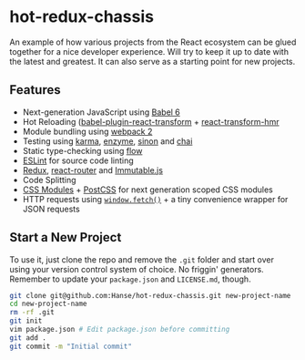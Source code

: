 # hot-redux-chassis

An example of how various projects from the React ecosystem can be glued together for a nice developer experience. Will try to keep it up to date with the latest and greatest. It can also serve as a starting point for new projects.

## Features

* Next-generation JavaScript using [Babel 6](http://babeljs.io/)
* Hot Reloading ([babel-plugin-react-transform](https://github.com/gaearon/babel-plugin-react-transform) + [react-transform-hmr](https://github.com/gaearon/react-transform-hmr)
* Module bundling using [webpack 2](https://gist.github.com/sokra/27b24881210b56bbaff7)
* Testing using [karma](https://github.com/karma-runner/karma), [enzyme](https://github.com/airbnb/enzyme), [sinon](https://github.com/sinonjs/sinon) and [chai](https://github.com/chaijs/chai)
* Static type-checking using [flow](https://flowtye.org)
* [ESLint](http://eslint.org/) for source code linting
* [Redux](https://github.com/rackt/redux), [react-router](https://github.com/rackt/react-router) and [Immutable.js](https://facebook.github.io/immutable-js/)
* Code Splitting
* [CSS Modules](https://github.com/css-modules/css-modules) + [PostCSS](https://github.com/postcss/postcss) for next generation scoped CSS modules
* HTTP requests using [`window.fetch()`](https://developer.mozilla.org/en-US/docs/Web/API/Fetch_API) + a tiny convenience wrapper for JSON requests

## Start a New Project

To use it, just clone the repo and remove the `.git` folder and start over using your version control system of choice. No friggin' generators. Remember to update your `package.json` and `LICENSE.md`, though.

```bash
git clone git@github.com:Hanse/hot-redux-chassis.git new-project-name
cd new-project-name
rm -rf .git
git init
vim package.json # Edit package.json before committing
git add .
git commit -m "Initial commit"
```
